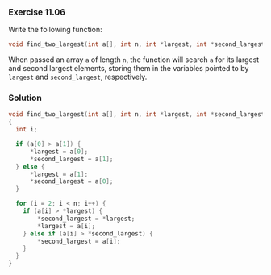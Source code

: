 ### Exercise 11.06
Write the following function:
```c
void find_two_largest(int a[], int n, int *largest, int *second_largest);
```
When passed an array `a` of length `n`, the function will search `a` for its largest and second largest elements, storing them in the variables pointed to by `largest` and `second_largest`, respectively.

### Solution

```c
void find_two_largest(int a[], int n, int *largest, int *second_largest)
{
  int i;

  if (a[0] > a[1]) {
      *largest = a[0];
      *second_largest = a[1];
  } else {
      *largest = a[1];
      *second_largest = a[0];
  }

  for (i = 2; i < n; i++) {
    if (a[i] > *largest) {
        *second_largest = *largest;
        *largest = a[i];
    } else if (a[i] > *second_largest) {
        *second_largest = a[i];
    }
  }
}
```
